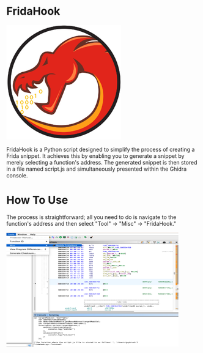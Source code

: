 # FridaHook

<img src="assets/logo.png" alt="Alt Text" width="300" height="300">



FridaHook is a Python script designed to simplify the process of creating a Frida snippet. It achieves this by enabling you to generate a snippet by merely selecting a function's address. The generated snippet is then stored in a file named script.js and simultaneously presented within the Ghidra console.


# How To Use

The process is straightforward; all you need to do is navigate to the function's address and then select "Tool" -> "Misc" -> "FridaHook."

<img src="assets/usage.png" alt="Alt Text" width="450" height="300">
